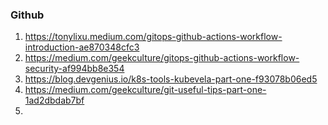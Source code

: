 ### Github

1. <https://tonylixu.medium.com/gitops-github-actions-workflow-introduction-ae870348cfc3>
2. <https://medium.com/geekculture/gitops-github-actions-workflow-security-af994bb8e354>
3. <https://blog.devgenius.io/k8s-tools-kubevela-part-one-f93078b06ed5>
4. <https://medium.com/geekculture/git-useful-tips-part-one-1ad2dbdab7bf>
5.
